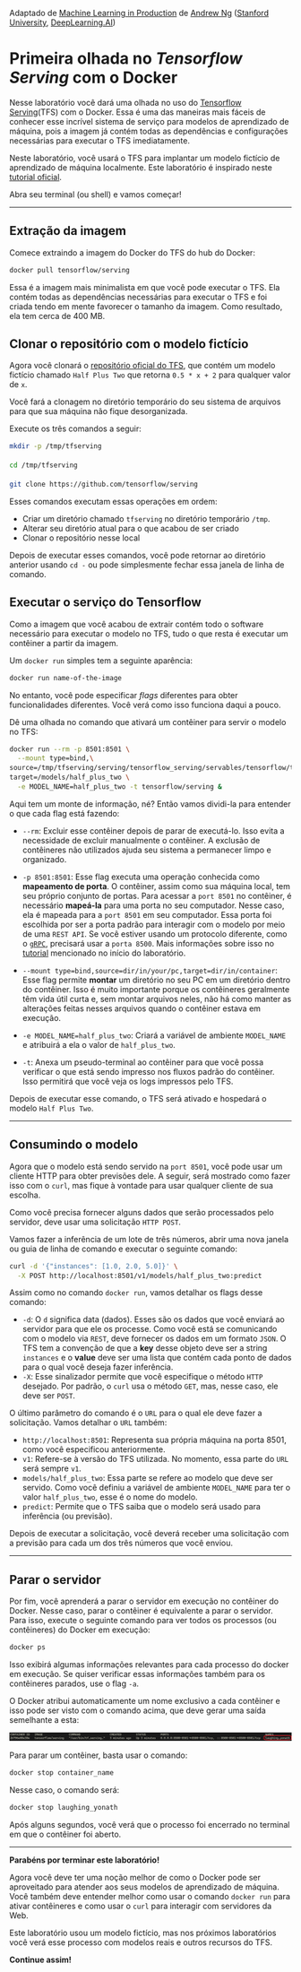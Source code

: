 Adaptado de [Machine Learning in Production](https://www.deeplearning.ai/courses/machine-learning-in-production/) de [Andrew Ng](https://www.deeplearning.ai/)  ([Stanford University](http://online.stanford.edu/), [DeepLearning.AI](https://www.deeplearning.ai/))


# Primeira olhada no *Tensorflow Serving* com o Docker

Nesse laboratório você dará uma olhada no uso do [Tensorflow Serving](https://www.tensorflow.org/tfx/guide/serving)(TFS) com o Docker. Essa é uma das maneiras mais fáceis de conhecer esse incrível sistema de serviço para modelos de aprendizado de máquina, pois a imagem já contém todas as dependências e configurações necessárias para executar o TFS imediatamente.

Neste laboratório, você usará o TFS para implantar um modelo fictício de aprendizado de máquina localmente. Este laboratório é inspirado neste [tutorial oficial](https://www.tensorflow.org/tfx/serving/docker).

Abra seu terminal (ou shell) e vamos começar!

----------------------

## Extração da imagem

Comece extraindo a imagem do Docker do TFS do hub do Docker:

```bash
docker pull tensorflow/serving
```
Essa é a imagem mais minimalista em que você pode executar o TFS. Ela contém todas as dependências necessárias para executar o TFS e foi criada tendo em mente favorecer o tamanho da imagem. Como resultado, ela tem cerca de 400 MB.

## Clonar o repositório com o modelo fictício


Agora você clonará o [repositório oficial do TFS](https://github.com/tensorflow/serving), que contém um modelo fictício chamado `Half Plus Two` que retorna `0.5 * x + 2` para qualquer valor de `x`. 

Você fará a clonagem no diretório temporário do seu sistema de arquivos para que sua máquina não fique desorganizada. 

Execute os três comandos a seguir:

```bash
mkdir -p /tmp/tfserving

cd /tmp/tfserving

git clone https://github.com/tensorflow/serving
```

Esses comandos executam essas operações em ordem:
- Criar um diretório chamado `tfserving` no diretório temporário `/tmp`.
- Alterar seu diretório atual para o que acabou de ser criado
- Clonar o repositório nesse local

Depois de executar esses comandos, você pode retornar ao diretório anterior usando `cd -` ou pode simplesmente fechar essa janela de linha de comando.

## Executar o serviço do Tensorflow

Como a imagem que você acabou de extrair contém todo o software necessário para executar o modelo no TFS, tudo o que resta é executar um contêiner a partir da imagem.

Um `docker run` simples tem a seguinte aparência:

```bash
docker run name-of-the-image
```
No entanto, você pode especificar *flags* diferentes para obter funcionalidades diferentes. Você verá como isso funciona daqui a pouco.

Dê uma olhada no comando que ativará um contêiner para servir o modelo no TFS:

```bash
docker run --rm -p 8501:8501 \
  --mount type=bind,\
source=/tmp/tfserving/serving/tensorflow_serving/servables/tensorflow/testdata/saved_model_half_plus_two_cpu,\
target=/models/half_plus_two \
  -e MODEL_NAME=half_plus_two -t tensorflow/serving &
```

Aqui tem um monte de informação, né? Então vamos dividi-la para entender o que cada flag está fazendo:

- `--rm`: Excluir esse contêiner depois de parar de executá-lo. Isso evita a necessidade de excluir manualmente o contêiner. A exclusão de contêineres não utilizados ajuda seu sistema a permanecer limpo e organizado.

- `-p 8501:8501`: Esse flag executa uma operação conhecida como **mapeamento de porta**. O contêiner, assim como sua máquina local, tem seu próprio conjunto de portas. Para acessar a `port 8501` no contêiner, é necessário **mapeá-la** para uma porta no seu computador. Nesse caso, ela é mapeada para a `port 8501` em seu computador. Essa porta foi escolhida por ser a porta padrão para interagir com o modelo por meio de uma `REST API`. Se você estiver usando um protocolo diferente, como o [`gRPC`](https://grpc.io/), precisará usar a `porta 8500`. Mais informações sobre isso no [tutorial](https://www.tensorflow.org/tfx/serving/docker) mencionado no início do laboratório.
- `--mount type=bind,source=dir/in/your/pc,target=dir/in/container`: Esse flag permite **montar** um diretório no seu PC em um diretório dentro do contêiner. Isso é muito importante porque os contêineres geralmente têm vida útil curta e, sem montar arquivos neles, não há como manter as alterações feitas nesses arquivos quando o contêiner estava em execução.

- `-e MODEL_NAME=half_plus_two`: Criará a variável de ambiente `MODEL_NAME` e atribuirá a ela o valor de `half_plus_two`.
- `-t`: Anexa um pseudo-terminal ao contêiner para que você possa verificar o que está sendo impresso nos fluxos padrão do contêiner. Isso permitirá que você veja os logs impressos pelo TFS.

Depois de executar esse comando, o TFS será ativado e hospedará o modelo `Half Plus Two`.

-------

## Consumindo o modelo

Agora que o modelo está sendo servido na `port 8501`, você pode usar um cliente HTTP para obter previsões dele. A seguir, será mostrado como fazer isso com o `curl`, mas fique à vontade para usar qualquer cliente de sua escolha.

Como você precisa fornecer alguns dados que serão processados pelo servidor, deve usar uma solicitação `HTTP POST`.

Vamos fazer a inferência de um lote de três números, abrir uma nova janela ou guia de linha de comando e executar o seguinte comando:

```bash
curl -d '{"instances": [1.0, 2.0, 5.0]}' \
  -X POST http://localhost:8501/v1/models/half_plus_two:predict
```

Assim como no comando `docker run`, vamos detalhar os flags desse comando:
- `-d`: O `d` significa data (dados). Esses são os dados que você enviará ao servidor para que ele os processe. Como você está se comunicando com o modelo via `REST`, deve fornecer os dados em um formato `JSON`. O TFS tem a convenção de que a **key** desse objeto deve ser a string `instances` e o **value** deve ser uma lista que contém cada ponto de dados para o qual você deseja fazer inferência.
- `-X`: Esse sinalizador permite que você especifique o método `HTTP` desejado. Por padrão, o `curl` usa o método `GET`, mas, nesse caso, ele deve ser `POST`.


O último parâmetro do comando é o `URL` para o qual ele deve fazer a solicitação. Vamos detalhar o `URL` também:
- `http://localhost:8501`: Representa sua própria máquina na porta 8501, como você especificou anteriormente.
- `v1`: Refere-se à versão do TFS utilizada. No momento, essa parte do `URL` será sempre `v1`.
- `models/half_plus_two`: Essa parte se refere ao modelo que deve ser servido. Como você definiu a variável de ambiente `MODEL_NAME` para ter o valor `half_plus_two`, esse é o nome do modelo.
- `predict`: Permite que o TFS saiba que o modelo será usado para inferência (ou previsão).

Depois de executar a solicitação, você deverá receber uma solicitação com a previsão para cada um dos três números que você enviou.

-----

## Parar o servidor

Por fim, você aprenderá a parar o servidor em execução no contêiner do Docker. Nesse caso, parar o contêiner é equivalente a parar o servidor. Para isso, execute o seguinte comando para ver todos os processos (ou contêineres) do Docker em execução:

```bash
docker ps
```
Isso exibirá algumas informações relevantes para cada processo do docker em execução. Se quiser verificar essas informações também para os contêineres parados, use o flag `-a`.

O Docker atribui automaticamente um nome exclusivo a cada contêiner e isso pode ser visto com o comando acima, que deve gerar uma saída semelhante a esta:

![container_name](../../assets/container_name.png)

Para parar um contêiner, basta usar o comando:

```bash
docker stop container_name
```

Nesse caso, o comando será: 
```bash
docker stop laughing_yonath
```

Após alguns segundos, você verá que o processo foi encerrado no terminal em que o contêiner foi aberto.

-----
**Parabéns por terminar este laboratório!**

Agora você deve ter uma noção melhor de como o Docker pode ser aproveitado para atender aos seus modelos de aprendizado de máquina. Você também deve entender melhor como usar o comando `docker run` para ativar contêineres e como usar o `curl` para interagir com servidores da Web.

Este laboratório usou um modelo fictício, mas nos próximos laboratórios você verá esse processo com modelos reais e outros recursos do TFS.

**Continue assim!**